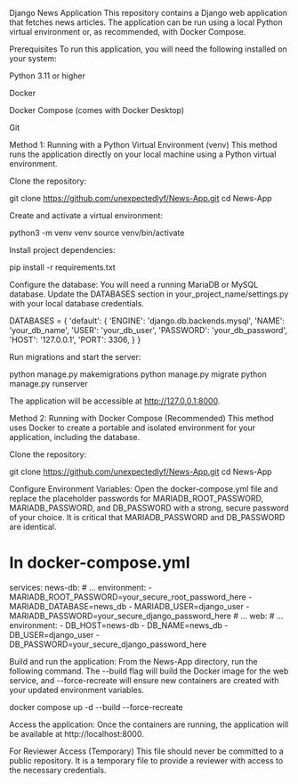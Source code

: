 Django News Application
This repository contains a Django web application that fetches news articles. The application can be run using a local Python virtual environment or, as recommended, with Docker Compose.

Prerequisites
To run this application, you will need the following installed on your system:

Python 3.11 or higher

Docker

Docker Compose (comes with Docker Desktop)

Git

Method 1: Running with a Python Virtual Environment (venv)
This method runs the application directly on your local machine using a Python virtual environment.

Clone the repository:

git clone https://github.com/unexpectedlyf/News-App.git
cd News-App

Create and activate a virtual environment:

python3 -m venv venv
source venv/bin/activate

Install project dependencies:

pip install -r requirements.txt

Configure the database:
You will need a running MariaDB or MySQL database. Update the DATABASES section in your_project_name/settings.py with your local database credentials.

DATABASES = {
    'default': {
        'ENGINE': 'django.db.backends.mysql',
        'NAME': 'your_db_name',
        'USER': 'your_db_user',
        'PASSWORD': 'your_db_password',
        'HOST': '127.0.0.1',
        'PORT': 3306,
    }
}

Run migrations and start the server:

python manage.py makemigrations
python manage.py migrate
python manage.py runserver

The application will be accessible at http://127.0.0.1:8000.

Method 2: Running with Docker Compose (Recommended)
This method uses Docker to create a portable and isolated environment for your application, including the database.

Clone the repository:

git clone https://github.com/unexpectedlyf/News-App.git
cd News-App

Configure Environment Variables:
Open the docker-compose.yml file and replace the placeholder passwords for MARIADB_ROOT_PASSWORD, MARIADB_PASSWORD, and DB_PASSWORD with a strong, secure password of your choice. It is critical that MARIADB_PASSWORD and DB_PASSWORD are identical.

# In docker-compose.yml
services:
  news-db:
    # ...
    environment:
      - MARIADB_ROOT_PASSWORD=your_secure_root_password_here
      - MARIADB_DATABASE=news_db
      - MARIADB_USER=django_user
      - MARIADB_PASSWORD=your_secure_django_password_here
    # ...
  web:
    # ...
    environment:
      - DB_HOST=news-db
      - DB_NAME=news_db
      - DB_USER=django_user
      - DB_PASSWORD=your_secure_django_password_here

Build and run the application:
From the News-App directory, run the following command. The --build flag will build the Docker image for the web service, and --force-recreate will ensure new containers are created with your updated environment variables.

docker compose up -d --build --force-recreate

Access the application:
Once the containers are running, the application will be available at http://localhost:8000.

For Reviewer Access (Temporary)
This file should never be committed to a public repository. It is a temporary file to provide a reviewer with access to the necessary credentials.


